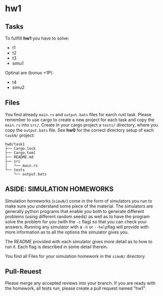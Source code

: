 # hw1

## Tasks
To fullfill **hw1** you have to solve:

- t1
- t2
- t3
- simu1

Optinal are (bonus +1P):

- t4
- simu2

## Files
You find already `main.rs` and `output.bats` files for earch rust task. Please remember to use cargo to create a new project for each task and copy the `main.rs` into `src/`. Create in your cargo project a `tests/` directory, where you copy the `output.bats` file. See **hw0** for the correct directory setup of each `taskN/` project:

```
hw0/task1
├── Cargo.lock
├── Cargo.toml
├── README.md
├── src
│   └── main.rs
└── tests
    └── output.bats
```

## ASIDE: SIMULATION HOMEWORKS

Simulation homeworks (`simuN/`) come in the form of simulators you run to
make sure you understand some piece of the material. The simulators are generally python programs that enable you both to generate different problems (using different random seeds) as well as to have the program solve the problem for you (with the `-c` flag) so that you can check your answers. Running any simulator with a `-h` or `--help`flag will provide with more information as to all the options the simulator gives you.

The README provided with each simulator gives more detail as to how to run it. Each flag is described in some detail therein.

You find all Files for your simulation homework in the `simuN/` directory.

## Pull-Reuest

Please merge any accepted reviews into your branch. If you are ready with the homework, all tests run, please create a pull request named "hw1".
